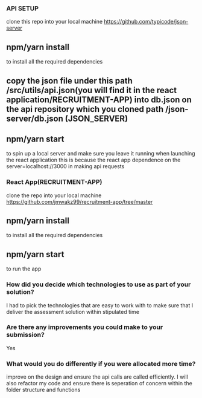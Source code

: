### API SETUP
clone this repo into your local machine https://github.com/typicode/json-server 

## npm/yarn install
to install all the required dependencies

## copy the json file under this path /src/utils/api.json(you will find it in the react application/RECRUITMENT-APP) into db.json on the api repository which you cloned path /json-server/db.json (JSON_SERVER)

## npm/yarn start 
to spin up a local server and make sure you leave it running when launching the react application this is because the react app dependence on the server=localhost://3000 in making api requests



### React App(RECRUITMENT-APP)
clone the repo into your local machine https://github.com/jmwakz99/recruitment-app/tree/master


## npm/yarn install
to install all the required dependencies


## npm/yarn start
to run the app




### How did you decide which technologies to use as part of your solution?
I had to pick the technologies that are easy to work with to make sure that I deliver the assessment solution within stipulated time

 


### Are there any improvements you could make to your submission?
Yes

### What would you do differently if you were allocated more time?
improve on the design and ensure the api calls are called efficiently. I will also refactor my code and ensure there is seperation of concern within the folder structure and functions






